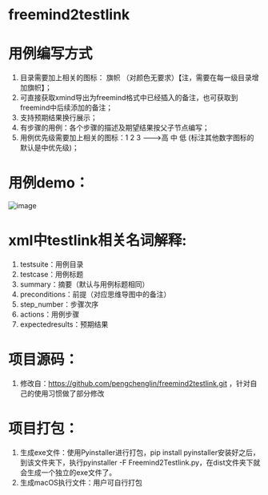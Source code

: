 # freemind2testlink

# 用例编写方式
1. 目录需要加上相关的图标： 旗帜 （对颜色无要求）【注，需要在每一级目录增加旗帜】；
2. 可直接获取xmind导出为freemind格式中已经插入的备注，也可获取到freemind中后续添加的备注；
3. 支持预期结果换行展示；
4. 有步骤的用例：各个步骤的描述及期望结果按父子节点编写；
5. 用例优先级需要加上相关的图标：1 2 3 --->高 中 低 (标注其他数字图标的 默认是中优先级)；

# 用例demo：
![image](https://user-images.githubusercontent.com/23491399/216909061-9f6419a1-be18-44d5-86d5-fb438f873cbb.png)

# xml中testlink相关名词解释:
1. testsuite：用例目录
2. testcase：用例标题
3. summary：摘要（默认与用例标题相同）
4. preconditions：前提（对应思维导图中的备注）
5. step_number：步骤次序
6. actions：用例步骤
7. expectedresults：预期结果

# 项目源码：
 1.  修改自：https://github.com/pengchenglin/freemind2testlink.git ，针对自己的使用习惯做了部分修改

# 项目打包：
1. 生成exe文件：使用Pyinstaller进行打包，pip install pyinstaller安装好之后，到该文件夹下，执行pyinstaller -F Freemind2Testlink.py，在dist文件夹下就会生成一个独立的exe文件了。
2. 生成macOS执行文件：用户可自行打包
